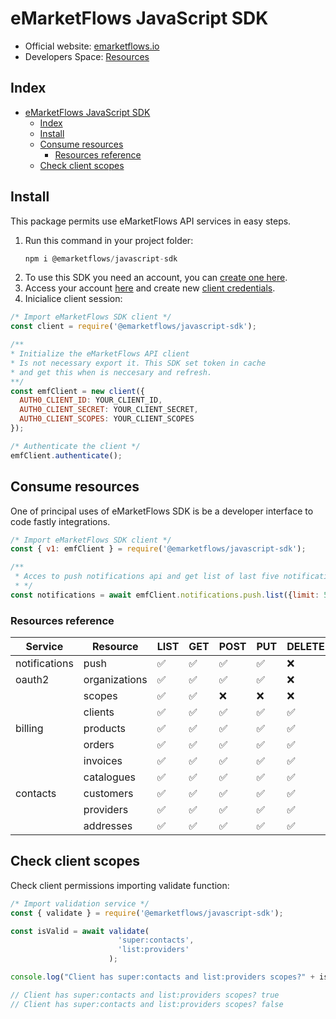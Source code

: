 # eMarketFlows JavaScript SDK

- Official website: [emarketflows.io](https://emarketflows.com)
- Developers Space: [Resources](https://emarketflows.com/developers)

## Index
- [eMarketFlows JavaScript SDK](#emarketflows-javascript-sdk)
  - [Index](#index)
  - [Install](#install)
  - [Consume resources](#consume-resources)
    - [Resources reference](#resources-reference)
  - [Check client scopes](#check-client-scopes)

## Install

This package permits use eMarketFlows API services in easy steps.

1. Run this command in your project folder:
   ```js
   npm i @emarketflows/javascript-sdk
   ```
2. To use this SDK you need an account, you can [create one here](#).
3. Access your account [here](https://emarketflows.io/login) and create new [client credentials](#).
4. Inicialice client session:
```js
/* Import eMarketFlows SDK client */
const client = require('@emarketflows/javascript-sdk');

/** 
* Initialize the eMarketFlows API client
* Is not necessary export it. This SDK set token in cache
* and get this when is neccesary and refresh.
**/
const emfClient = new client({
  AUTH0_CLIENT_ID: YOUR_CLIENT_ID,
  AUTH0_CLIENT_SECRET: YOUR_CLIENT_SECRET,
  AUTH0_CLIENT_SCOPES: YOUR_CLIENT_SCOPES
});

/* Authenticate the client */
emfClient.authenticate();
```
## Consume resources

One of principal uses of eMarketFlows SDK is be a developer interface to code fastly integrations.

```js
/* Import eMarketFlows SDK client */
const { v1: emfClient } = require('@emarketflows/javascript-sdk');

/** 
 * Acces to push notifications api and get list of last five notifications.
 * */
const notifications = await emfClient.notifications.push.list({limit: 5});
```

### Resources reference

| Service | Resource | LIST | GET | POST | PUT | DELETE |
| -------- | ------- | ------- | ------- | ------- | ------- | ------- |
| notifications  | push | ✅ | ✅ | ✅ | ✅ | ❌ |
| oauth2  | organizations | ✅ | ✅ | ✅ | ✅ | ❌ |
|  | scopes | ✅ | ✅ | ❌ | ❌ | ❌ |
|  | clients | ✅ | ✅ | ✅ | ✅ | ✅ |
| billing  | products | ✅ | ✅ | ✅ | ✅ | ✅ |
|  | orders | ✅ | ✅ | ✅ | ✅ | ✅ |
|  | invoices | ✅ | ✅ | ✅ | ✅ | ✅ |
|  | catalogues | ✅ | ✅ | ✅ | ✅ | ✅ |
| contacts  | customers | ✅ | ✅ | ✅ | ✅ | ✅ |
|  | providers | ✅ | ✅ | ✅ | ✅ | ✅ |
|  | addresses | ✅ | ✅ | ✅ | ✅ | ✅ |

## Check client scopes

Check client permissions importing validate function:
```js
/* Import validation service */
const { validate } = require('@emarketflows/javascript-sdk');

const isValid = await validate(
                        'super:contacts',
                        'list:providers'
                      );

console.log("Client has super:contacts and list:providers scopes?" + isValid);

// Client has super:contacts and list:providers scopes? true
// Client has super:contacts and list:providers scopes? false
```